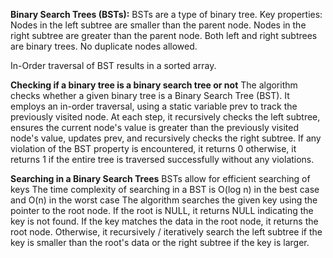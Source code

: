 
**Binary Search Trees (BSTs):**
    BSTs are a type of binary tree.
     Key properties:
        Nodes in the left subtree are smaller than the parent node.
        Nodes in the right subtree are greater than the parent node.
        Both left and right subtrees are binary trees.
        No duplicate nodes allowed.

In-Order traversal of BST results in a sorted array.

**Checking if a binary tree is a binary search tree or not**
	The algorithm checks whether a given binary tree is a Binary Search Tree (BST). 
		It employs an in-order traversal, using a static variable prev to track the previously visited node. 
		At each step, it recursively checks the left subtree, ensures the current node's value is greater than the previously visited node's value, updates prev, and recursively checks the right subtree. 
		If any violation of the BST property is encountered, it returns 0 otherwise, it returns 1 if the entire tree is traversed successfully without any violations.

**Searching in a Binary Search Trees**
	BSTs allow for efficient searching of keys
	The time complexity of searching in a BST is O(log n) in the best case and O(n) in the worst case
	The algorithm searches the given key using the pointer to the root node. 
		If the root is NULL, it returns NULL indicating the key is not found. 
		If the key matches the data in the root node, it returns the root node. 
		Otherwise, it recursively / iteratively search the left subtree if the key is smaller than the root's data or the right subtree if the key is larger.
